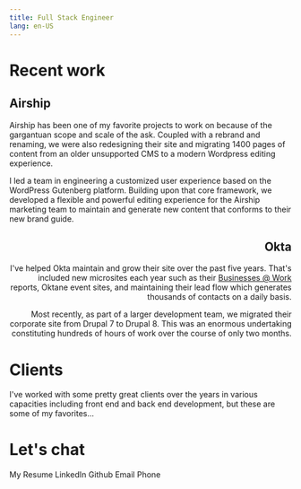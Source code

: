 ```yaml
---
title: Full Stack Engineer
lang: en-US
---
```


# Recent work

<ProjectCard :primary-image="$withBase('/images/screenshot-airship-1.png')" :secondary-image="$withBase('/images/screenshot-airship-2.png')">

## Airship

Airship has been one of my favorite projects to work on because of the gargantuan scope and scale of the ask. Coupled with a rebrand and renaming, we were also redesigning their site and migrating 1400 pages of content from an older unsupported CMS to a modern Wordpress editing experience.

I led a team in engineering a customized user experience based on the WordPress Gutenberg platform. Building upon that core framework, we developed a flexible and powerful editing experience for the Airship marketing team to maintain and generate new content that conforms to their new brand guide.

</ProjectCard>

<ProjectCard :primary-image="$withBase('/images/screenshot-okta-1.png')" :secondary-image="$withBase('/images/screenshot-okta-2.png')" align="right">

## Okta

I've helped Okta maintain and grow their site over the past five years. That's included new microsites each year such as their [Businesses @ Work](https://www.okta.com/businesses-at-work/2020/) reports, Oktane event sites, and maintaining their lead flow which generates thousands of contacts on a daily basis.

Most recently, as part of a larger development team, we migrated their corporate site from Drupal 7 to Drupal 8. This was an enormous undertaking constituting hundreds of hours of work over the course of only two months.

</ProjectCard>

# Clients

<ContentBlock width="780">

I've worked with some pretty great clients over the years in various capacities including front end and back end development, but these are some of my favorites...

</ContentBlock>

<LogoGrid>
<LogoGridItem :logo="$withBase('/images/logo-gong.svg')" to="https://www.gong.io"/>
<LogoGridItem :logo="$withBase('/images/logo-checkr.svg')" to="https://checkr.com"/>
<LogoGridItem :logo="$withBase('/images/logo-airship.svg')" to="https://www.airship.com"/>
<LogoGridItem :logo="$withBase('/images/logo-flickerbox.svg')" to="https://www.flickerbox.com"/>
<LogoGridItem :logo="$withBase('/images/logo-okta.svg')" to="https://www.okta.com"/>
<LogoGridItem :logo="$withBase('/images/logo-stitchfix.svg')" to="https://www.stitchfix.com/women/blog"/>
<LogoGridItem :logo="$withBase('/images/logo-lyft.png')" to="https://www.lyftbusiness.com"/>
<LogoGridItem :logo="$withBase('/images/logo-carta.png')" to="https://www.carta.com"/>
<LogoGridItem :logo="$withBase('/images/logo-bluejeans.svg')" to="https://www.bluejeans.com"/>
<LogoGridItem :logo="$withBase('/images/logo-samsung.svg')" to="https://www.samsungnext.com"/>
<LogoGridItem :logo="$withBase('/images/logo-goodhire.svg')" to="https://www.goodhire.com"/>
<LogoGridItem :logo="$withBase('/images/logo-rezilion.svg')" to="https://www.rezilion.com"/>
</LogoGrid>

# Let's chat

<ButtonLink :to="$withBase('Cody-Baker-Resume.pdf')">My Resume</ButtonLink>
<ButtonLink to="https://www.linkedin.com/in/codyrobert/">LinkedIn</ButtonLink>
<ButtonLink to="https://github.com/codyrobert">Github</ButtonLink>
<ButtonLink to="mailto:cody@codyrobert.com">Email</ButtonLink>
<ButtonLink to="tel:5032707628">Phone</ButtonLink>